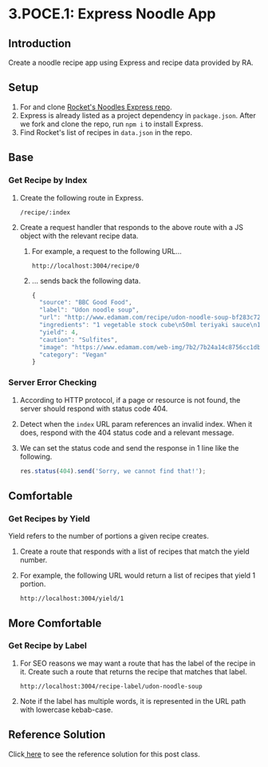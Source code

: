 # 3.POCE.1: Express Noodle App

## Introduction

Create a noodle recipe app using Express and recipe data provided by RA.

## Setup

1. For and clone [Rocket's Noodles Express repo](https://github.com/rocketacademy/noodles-express-bootcamp).
2. Express is already listed as a project dependency in `package.json`. After we fork and clone the repo, run `npm i` to install Express.
3. Find Rocket's list of recipes in `data.json` in the repo.

## Base

### Get Recipe by Index

1. Create the following route in Express.

   ```text
   /recipe/:index
   ```

2. Create a request handler that responds to the above route with a JS object with the relevant recipe data.

   1. For example, a request to the following URL...

      ```text
      http://localhost:3004/recipe/0
      ```

   2. ... sends back the following data.

      ```javascript
      {
        "source": "BBC Good Food",
        "label": "Udon noodle soup",
        "url": "http://www.edamam.com/recipe/udon-noodle-soup-bf283c727cd11fb8ce42b98f09dabbac/noodle",
        "ingredients": "1 vegetable stock cube\n50ml teriyaki sauce\n1 tbsp vegetable oil\n140g chestnut mushroom, sliced\n½ bunch spring onions, thinly sliced\n140g udon noodle\n200g bag spinach",
        "yield": 4,
        "caution": "Sulfites",
        "image": "https://www.edamam.com/web-img/7b2/7b24a14c8756cc1db75eb216fb593e6d.jpg",
        "category": "Vegan"
      }
      ```

### Server Error Checking

1. According to HTTP protocol, if a page or resource is not found, the server should respond with status code 404.
2. Detect when the `index` URL param references an invalid index. When it does, respond with the 404 status code and a relevant message.
3. We can set the status code and send the response in 1 line like the following.

   ```javascript
   res.status(404).send('Sorry, we cannot find that!');
   ```

## Comfortable

### Get Recipes by Yield

Yield refers to the number of portions a given recipe creates.

1. Create a route that responds with a list of recipes that match the yield number.
2. For example, the following URL would return a list of recipes that yield 1 portion.

   ```text
   http://localhost:3004/yield/1
   ```

## More Comfortable

### Get Recipe by Label

1. For SEO reasons we may want a route that has the label of the recipe in it. Create such a route that returns the recipe that matches that label.

   ```text
   http://localhost:3004/recipe-label/udon-noodle-soup
   ```

2. Note if the label has multiple words, it is represented in the URL path with lowercase kebab-case.

## Reference Solution

Click[ here](https://github.com/rocketacademy/noodles-express-bootcamp/blob/solution-base/index.js) to see the reference solution for this post class.

